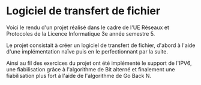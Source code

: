 # Logiciel de transfert de fichier

Voici le rendu d'un projet réalisé dans le cadre de l'UE Réseaux et Protocoles de la Licence Informatique 3e année semestre 5.

Le projet consistait à créer un logiciel de transfert de fichier, d'abord à l'aide d'une implémentation naïve puis en le perfectionnant par la suite.

Ainsi au fil des exercices du projet ont été implémenté le support de l'IPV6, une fiabilisation grâce à l'algorithme de Bit alterné et finalement une fiabilisation plus fort à l'aide de l'algorithme de Go Back N.
